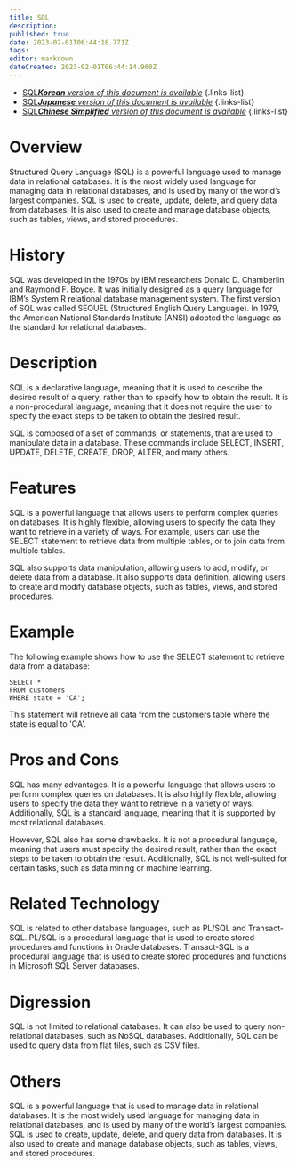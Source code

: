 ```yaml
---
title: SQL
description: 
published: true
date: 2023-02-01T06:44:18.771Z
tags: 
editor: markdown
dateCreated: 2023-02-01T06:44:14.960Z
---
```


- [SQL***Korean** version of this document is available*](/ko/Knowledge-base/Dictionary/sql)
{.links-list}
- [SQL***Japanese** version of this document is available*](/ja/Knowledge-base/Dictionary/sql)
{.links-list}
- [SQL***Chinese Simplified** version of this document is available*](/zh/Knowledge-base/Dictionary/sql)
{.links-list}


# Overview
Structured Query Language (SQL) is a powerful language used to manage data in relational databases. It is the most widely used language for managing data in relational databases, and is used by many of the world’s largest companies. SQL is used to create, update, delete, and query data from databases. It is also used to create and manage database objects, such as tables, views, and stored procedures.

# History
SQL was developed in the 1970s by IBM researchers Donald D. Chamberlin and Raymond F. Boyce. It was initially designed as a query language for IBM’s System R relational database management system. The first version of SQL was called SEQUEL (Structured English Query Language). In 1979, the American National Standards Institute (ANSI) adopted the language as the standard for relational databases.

# Description
SQL is a declarative language, meaning that it is used to describe the desired result of a query, rather than to specify how to obtain the result. It is a non-procedural language, meaning that it does not require the user to specify the exact steps to be taken to obtain the desired result.

SQL is composed of a set of commands, or statements, that are used to manipulate data in a database. These commands include SELECT, INSERT, UPDATE, DELETE, CREATE, DROP, ALTER, and many others.

# Features
SQL is a powerful language that allows users to perform complex queries on databases. It is highly flexible, allowing users to specify the data they want to retrieve in a variety of ways. For example, users can use the SELECT statement to retrieve data from multiple tables, or to join data from multiple tables.

SQL also supports data manipulation, allowing users to add, modify, or delete data from a database. It also supports data definition, allowing users to create and modify database objects, such as tables, views, and stored procedures.

# Example
The following example shows how to use the SELECT statement to retrieve data from a database:

```
SELECT * 
FROM customers 
WHERE state = 'CA';
```

This statement will retrieve all data from the customers table where the state is equal to 'CA'.

# Pros and Cons
SQL has many advantages. It is a powerful language that allows users to perform complex queries on databases. It is also highly flexible, allowing users to specify the data they want to retrieve in a variety of ways. Additionally, SQL is a standard language, meaning that it is supported by most relational databases.

However, SQL also has some drawbacks. It is not a procedural language, meaning that users must specify the desired result, rather than the exact steps to be taken to obtain the result. Additionally, SQL is not well-suited for certain tasks, such as data mining or machine learning.

# Related Technology
SQL is related to other database languages, such as PL/SQL and Transact-SQL. PL/SQL is a procedural language that is used to create stored procedures and functions in Oracle databases. Transact-SQL is a procedural language that is used to create stored procedures and functions in Microsoft SQL Server databases.

# Digression
SQL is not limited to relational databases. It can also be used to query non-relational databases, such as NoSQL databases. Additionally, SQL can be used to query data from flat files, such as CSV files.

# Others
SQL is a powerful language that is used to manage data in relational databases. It is the most widely used language for managing data in relational databases, and is used by many of the world’s largest companies. SQL is used to create, update, delete, and query data from databases. It is also used to create and manage database objects, such as tables, views, and stored procedures.